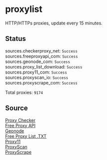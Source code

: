 # proxylist
HTTP/HTTPs proxies, update every 15 minutes.

## Status
sources.checkerproxy_net: `Success`  
sources.freeproxyapi_com: `Success`  
sources.geonode_com: `Success`  
sources.proxy_list_download: `Success`  
sources.proxy11_com: `Success`  
sources.proxyscan_io: `Success`  
sources.proxyscrape_com: `Success`  

Total proxies: `9174`

## Source
[Proxy Checker](https://checkerproxy.net)  
[Free Proxy API](https://freeproxyapi.com)  
[Geonode](https://geonode.com)  
[Free Proxy List .TXT](https://www.proxy-list.download)  
[Proxy11](https://proxy11.com/)  
[ProxyScan](https://www.proxyscan.io)  
[ProxyScrape](https://proxyscrape.com)
